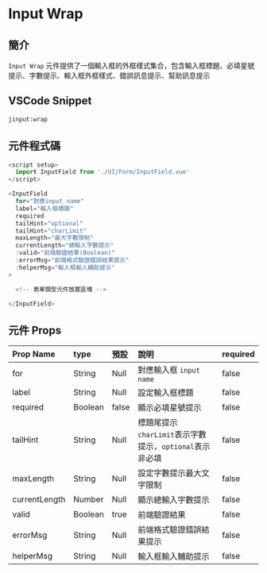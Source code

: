# Input Wrap

## 簡介

`Input Wrap` 元件提供了一個輸入框的外框樣式集合，包含輸入框標題、必填星號提示、字數提示、輸入框外框樣式、錯誤訊息提示、幫助訊息提示

## VSCode Snippet

```md
jinput:wrap
```

## 元件程式碼

```javascript
<script setup>
  import InputField from './UI/Form/InputField.vue'
</script>

<InputField
  for="對應input name"
  label="輸入框標題"
  required
  tailHint="optional"
  tailHint="charLimit"
  maxLength="最大字數限制"
  currentLength="總輸入字數提示"
  :valid="前端驗證結果(Boolean)"
  :errorMsg="前端格式驗證錯誤結果提示"
  :helperMsg="輸入框輸入輔助提示"
>

  <!-- 表單類型元件放置區塊 -->

</InputField>
```

## 元件 Props

| Prop Name     | type    | 預設  | 說明                                                    | required |
| :------------ | :------ | :---- | :------------------------------------------------------ | :------- |
| for           | String  | Null  | 對應輸入框 `input name`                                 | false    |
| label         | String  | Null  | 設定輸入框標題                                          | false    |
| required      | Boolean | false | 顯示必填星號提示                                        | false    |
| tailHint      | String  | Null  | 標題尾提示`charLimit`表示字數提示，`optional`表示非必填 | false    |
| maxLength     | String  | Null  | 設定字數提示最大文字限制                                | false    |
| currentLength | Number  | Null  | 顯示總輸入字數提示                                      | false    |
| valid         | Boolean | true  | 前端驗證結果                                            | false    |
| errorMsg      | String  | Null  | 前端格式驗證錯誤結果提示                                | false    |
| helperMsg     | String  | Null  | 輸入框輸入輔助提示                                      | false    |
